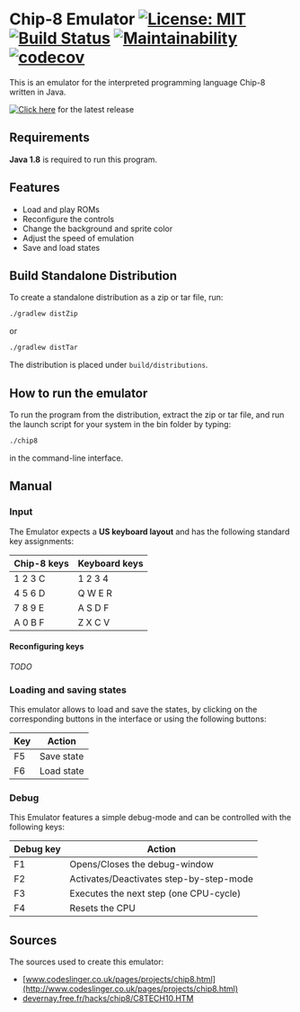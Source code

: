 # Chip-8 Emulator [![License: MIT](https://img.shields.io/badge/License-MIT-yellow.svg)](https://opensource.org/licenses/MIT) [![Build Status](https://travis-ci.org/nihas101/java-chip-8-emulator.svg?branch=master)](https://travis-ci.org/nihas101/java-chip-8-emulator) [![Maintainability](https://api.codeclimate.com/v1/badges/aa53a727391e465e281a/maintainability)](https://codeclimate.com/github/nihas101/java-chip-8-emulator/maintainability) [![codecov](https://codecov.io/gh/nihas101/java-chip-8-emulator/branch/master/graph/badge.svg)](https://codecov.io/gh/nihas101/java-chip-8-emulator)



This is an emulator for the interpreted programming language Chip-8 written in Java.

[![Click here]()](https://github.com/nihas101/java-chip-8-emulator/releases/latest)  for the latest release

## Requirements
**Java 1.8** is required to run this program.

## Features

- Load and play ROMs
- Reconfigure the controls
- Change the background and sprite color
- Adjust the speed of emulation
- Save and load states

## Build Standalone Distribution

To create a standalone distribution as a zip or tar file, run:

```sh
./gradlew distZip
```
or
```sh
./gradlew distTar
```

The distribution is placed under `build/distributions`.

## How to run the emulator

To run the program from the distribution, extract the zip or tar file, and run the launch script for your system in the bin folder by typing:
```sh
./chip8
```
in the command-line interface.

## Manual

### Input
The Emulator expects a **US keyboard layout** and has the following standard key assignments:

| Chip-8 keys   | Keyboard keys   |
| ------------- | --------------  |
| 1 2 3 C       | 1 2 3 4         |
| 4 5 6 D       | Q W E R         |
| 7 8 9 E       | A S D F         |
| A 0 B F       | Z X C V         |

#### Reconfiguring keys

_TODO_

### Loading and saving states

This emulator allows to load and save the states, by clicking on the corresponding buttons in the interface
or using the following buttons:

| Key           | Action                                     |
| ------------- | -----------------------------------------  |
| F5            | Save state                                 |
| F6            | Load state                                 |


### Debug
This Emulator features a simple debug-mode and can be controlled with the following keys:

| Debug key      | Action                                     |
| -------------  | -----------------------------------------  |
| F1             | Opens/Closes the debug-window              |
| F2             | Activates/Deactivates step-by-step-mode    |
| F3             | Executes the next step (one CPU-cycle)     |
| F4             | Resets the CPU                             |

## Sources

The sources used to create this emulator:
* [www.codeslinger.co.uk/pages/projects/chip8.html](http://www.codeslinger.co.uk/pages/projects/chip8.html)
* [devernay.free.fr/hacks/chip8/C8TECH10.HTM](http://devernay.free.fr/hacks/chip8/C8TECH10.HTM)
